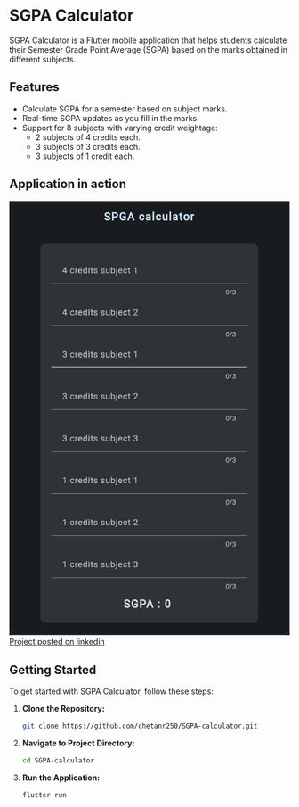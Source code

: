 # SGPA Calculator

SGPA Calculator is a Flutter mobile application that helps students calculate their Semester Grade Point Average (SGPA) based on the marks obtained in different subjects.

## Features

- Calculate SGPA for a semester based on subject marks.
- Real-time SGPA updates as you fill in the marks.
- Support for 8 subjects with varying credit weightage:
  - 2 subjects of 4 credits each.
  - 3 subjects of 3 credits each.
  - 3 subjects of 1 credit each.

## Application in action
[![Working of app](lib/SPGA-calculator.png)](DemoappWorking.mp4)
[Project posted on linkedin](https://www.linkedin.com/posts/chetanr25_flutter-sgpacalculator-github-activity-7124068496119906304-KibS?utm_source=share&utm_medium=member_desktop)
## Getting Started

To get started with SGPA Calculator, follow these steps:
  
1. **Clone the Repository:**
   ```bash
   git clone https://github.com/chetanr250/SGPA-calculator.git
   ```

2. **Navigate to Project Directory:**
   ```bash
   cd SGPA-calculator
   ```

3. **Run the Application:**
   ```bash
   flutter run
   ```



